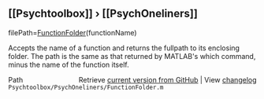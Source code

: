 ## [[Psychtoolbox]] &#8250; [[PsychOneliners]]

filePath=[FunctionFolder](FunctionFolder)(functionName)  
  
Accepts the name of a function and returns the fullpath to its enclosing  
folder.  The path is the same as that returned by MATLAB's which command,  
minus the name of the function itself.  




<div class="code_header" style="text-align:right;">
  <span style="float:left;">Path&nbsp;&nbsp;</span> <span class="counter">Retrieve <a href=
  "https://raw.github.com/Psychtoolbox-3/Psychtoolbox-3/beta/Psychtoolbox/PsychOneliners/FunctionFolder.m">current version from GitHub</a> | View <a href=
  "https://github.com/Psychtoolbox-3/Psychtoolbox-3/commits/beta/Psychtoolbox/PsychOneliners/FunctionFolder.m">changelog</a></span>
</div>
<div class="code">
  <code>Psychtoolbox/PsychOneliners/FunctionFolder.m</code>
</div>

